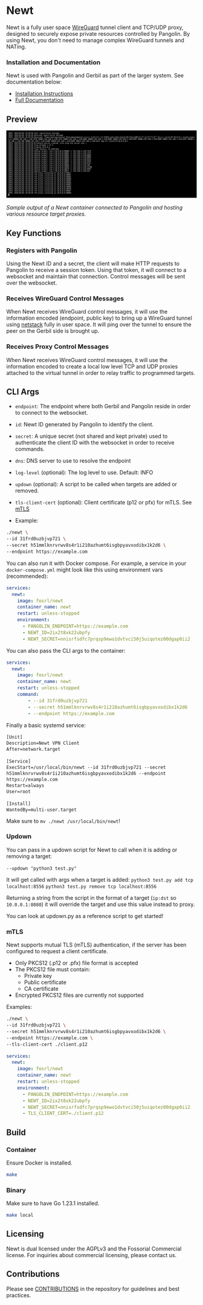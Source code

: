 # Newt

Newt is a fully user space [WireGuard](https://www.wireguard.com/) tunnel client and TCP/UDP proxy, designed to securely expose private resources controlled by Pangolin. By using Newt, you don't need to manage complex WireGuard tunnels and NATing.

### Installation and Documentation

Newt is used with Pangolin and Gerbil as part of the larger system. See documentation below:

-   [Installation Instructions](https://docs.fossorial.io)
-   [Full Documentation](https://docs.fossorial.io)

## Preview

<img src="public/screenshots/preview.png" alt="Preview"/>

_Sample output of a Newt container connected to Pangolin and hosting various resource target proxies._

## Key Functions

### Registers with Pangolin

Using the Newt ID and a secret, the client will make HTTP requests to Pangolin to receive a session token. Using that token, it will connect to a websocket and maintain that connection. Control messages will be sent over the websocket.

### Receives WireGuard Control Messages

When Newt receives WireGuard control messages, it will use the information encoded (endpoint, public key) to bring up a WireGuard tunnel using [netstack](https://github.com/WireGuard/wireguard-go/blob/master/tun/netstack/examples/http_server.go) fully in user space. It will ping over the tunnel to ensure the peer on the Gerbil side is brought up. 

### Receives Proxy Control Messages

When Newt receives WireGuard control messages, it will use the information encoded to create a local low level TCP and UDP proxies attached to the virtual tunnel in order to relay traffic to programmed targets.

## CLI Args

- `endpoint`: The endpoint where both Gerbil and Pangolin reside in order to connect to the websocket.
- `id`: Newt ID generated by Pangolin to identify the client.
- `secret`: A unique secret (not shared and kept private) used to authenticate the client ID with the websocket in order to receive commands. 
- `dns`: DNS server to use to resolve the endpoint
- `log-level` (optional): The log level to use. Default: INFO
- `updown` (optional): A script to be called when targets are added or removed.
- `tls-client-cert` (optional): Client certificate (p12 or pfx) for mTLS. See [mTLS](#mtls)

- Example:

```bash
./newt \
--id 31frd0uzbjvp721 \
--secret h51mmlknrvrwv8s4r1i210azhumt6isgbpyavxodibx1k2d6 \
--endpoint https://example.com
```

You can also run it with Docker compose. For example, a service in your `docker-compose.yml` might look like this using environment vars (recommended):

```yaml
services:
  newt:
    image: fosrl/newt
    container_name: newt
    restart: unless-stopped
    environment:
      - PANGOLIN_ENDPOINT=https://example.com
      - NEWT_ID=2ix2t8xk22ubpfy 
      - NEWT_SECRET=nnisrfsdfc7prqsp9ewo1dvtvci50j5uiqotez00dgap0ii2 
```

You can also pass the CLI args to the container:

```yaml
services:
  newt:
    image: fosrl/newt
    container_name: newt
    restart: unless-stopped
    command:
        - --id 31frd0uzbjvp721
        - --secret h51mmlknrvrwv8s4r1i210azhumt6isgbpyavxodibx1k2d6
        - --endpoint https://example.com
```

Finally a basic systemd service:

```
[Unit]
Description=Newt VPN Client
After=network.target

[Service]
ExecStart=/usr/local/bin/newt --id 31frd0uzbjvp721 --secret h51mmlknrvrwv8s4r1i210azhumt6isgbpyavxodibx1k2d6 --endpoint https://example.com
Restart=always
User=root

[Install]
WantedBy=multi-user.target
```

Make sure to `mv ./newt /usr/local/bin/newt`!

### Updown

You can pass in a updown script for Newt to call when it is adding or removing a target:

`--updown "python3 test.py"`

It will get called with args when a target is added: 
`python3 test.py add tcp localhost:8556`
`python3 test.py remove tcp localhost:8556`

Returning a string from the script in the format of a target (`ip:dst` so `10.0.0.1:8080`) it will override the target and use this value instead to proxy.

You can look at updown.py as a reference script to get started!

### mTLS
Newt supports mutual TLS (mTLS) authentication, if the server has been configured to request a client certificate.
* Only PKCS12 (.p12 or .pfx) file format is accepted
* The PKCS12 file must contain: 
  * Private key
  * Public certificate
  * CA certificate
* Encrypted PKCS12 files are currently not supported

Examples:

```bash
./newt \
--id 31frd0uzbjvp721 \
--secret h51mmlknrvrwv8s4r1i210azhumt6isgbpyavxodibx1k2d6 \
--endpoint https://example.com \
--tls-client-cert ./client.p12
```

```yaml
services:
  newt:
    image: fosrl/newt
    container_name: newt
    restart: unless-stopped
    environment:
      - PANGOLIN_ENDPOINT=https://example.com
      - NEWT_ID=2ix2t8xk22ubpfy 
      - NEWT_SECRET=nnisrfsdfc7prqsp9ewo1dvtvci50j5uiqotez00dgap0ii2 
      - TLS_CLIENT_CERT=./client.p12 
```

## Build

### Container 

Ensure Docker is installed.

```bash
make
```

### Binary

Make sure to have Go 1.23.1 installed.

```bash
make local
```

## Licensing

Newt is dual licensed under the AGPLv3 and the Fossorial Commercial license. For inquiries about commercial licensing, please contact us.

## Contributions

Please see [CONTRIBUTIONS](./CONTRIBUTING.md) in the repository for guidelines and best practices.
